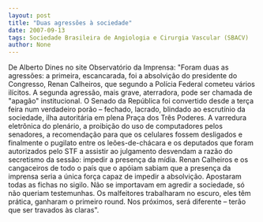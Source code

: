 ```yaml
---
layout: post
title: "Duas agressões à sociedade"
date: 2007-09-13
tags: Sociedade Brasileira de Angiologia e Cirurgia Vascular (SBACV)
author: None
---
```

De Alberto Dines no site Observat&oacute;rio da Imprensa:
&quot;Foram duas as agress&otilde;es: a primeira, escancarada, foi a absolvi&ccedil;&atilde;o do presidente do Congresso, Renan Calheiros, que segundo a Pol&iacute;cia Federal cometeu v&aacute;rios il&iacute;citos. A segunda agress&atilde;o, mais grave, aterradora, pode ser chamada de &quot;apag&atilde;o&quot; institucional. O Senado da Rep&uacute;blica foi convertido desde a ter&ccedil;a feira num verdadeiro por&atilde;o &ndash; fechado, lacrado, blindado ao escrut&iacute;nio da sociedade, ilha autorit&aacute;ria em plena Pra&ccedil;a dos Tr&ecirc;s Poderes. 
A varredura eletr&ocirc;nica do plen&aacute;rio, a proibi&ccedil;&atilde;o do uso de computadores pelos senadores, a recomenda&ccedil;&atilde;o para que os celulares fossem desligados e finalmente o pugilato entre os le&otilde;es-de-ch&aacute;cara e os deputados que foram autorizados pelo STF a assistir ao julgamento desvendam a raz&atilde;o do secretismo da sess&atilde;o: impedir a presen&ccedil;a da m&iacute;dia. 
Renan Calheiros e os cangaceiros de todo o pa&iacute;s que o ap&oacute;iam sabiam que a presen&ccedil;a da imprensa seria a &uacute;nica for&ccedil;a capaz de impedir a absolvi&ccedil;&atilde;o. Apostaram todas as fichas no sigilo. N&atilde;o se importavam em agredir a sociedade, s&oacute; n&atilde;o queriam testemunhas. 
Os malfeitores trabalharam no escuro, eles t&ecirc;m pr&aacute;tica, ganharam o primeiro round. Nos pr&oacute;ximos, ser&aacute; diferente &ndash; ter&atilde;o que ser travados &agrave;s claras&quot;. 